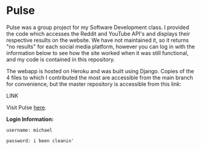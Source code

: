 # Pulse

Pulse was a group project for my Software Development class. I provided the code which accesses the Reddit and YouTube API's and displays their respective results on the website. We have not maintained it, so it returns "no results" for each social media platform, however you can log in with the information below to see how the site worked when it was still functional, and my code is contained in this repository.

The webapp is hosted on Heroku and was built using Django. Copies of the 4 files to which I contributed the most are accessible from the main branch for convenience, but the master repository is accessible from this link:

LINK

Visit Pulse [here](https://csci-3308-pulse.herokuapp.com/).

**Login Information:**
    
    username: michael
    
    password: i been cleanin'
